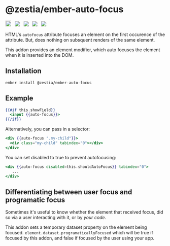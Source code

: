 # @zestia/ember-auto-focus

<a href="https://badge.fury.io/js/%40zestia%2Fember-auto-focus"><img src="https://badge.fury.io/js/%40zestia%2Fember-auto-focus.svg" alt="npm version" height="18"></a> &nbsp; <a href="http://travis-ci.org/zestia/ember-auto-focus"><img src="https://travis-ci.org/zestia/ember-auto-focus.svg?branch=master"></a> &nbsp; <a href="https://david-dm.org/zestia/ember-auto-focus#badge-embed"><img src="https://david-dm.org/zestia/ember-auto-focus.svg"></a> &nbsp; <a href="https://david-dm.org/zestia/ember-auto-focus#dev-badge-embed"><img src="https://david-dm.org/zestia/ember-auto-focus/dev-status.svg"></a> &nbsp; <a href="https://emberobserver.com/addons/@zestia/ember-auto-focus"><img src="https://emberobserver.com/badges/-zestia-ember-auto-focus.svg"></a>

HTML's `autofocus` attribute focuses an element on the first occurence of the attribute. But, does nothing on subsquent renders of the same element.

This addon provides an element modifier, which auto focuses the element when it is inserted into the DOM.

## Installation

```
ember install @zestia/ember-auto-focus
```

## Example

```handlebars
{{#if this.showField}}
  <input {{auto-focus}}>
{{/if}}
```

Alternatively, you can pass in a selector:

```handlebars
<div {{auto-focus ".my-child"}}>
  <div class="my-child" tabindex="0"></div>
</div>
```

You can set disabled to true to prevent autofocusing:

```handlebars
<div {{auto-focus disabled=this.shouldAutoFocus}} tabindex="0">
   ...
</div>
```

## Differentiating between user focus and programatic focus

Sometimes it's useful to know whether the element that received focus, did so via a user interacting with it, or by _your code_.

This addon sets a temporary dataset property on the element being focused. `element.dataset.programaticallyFocused` which will be true if focused by this addon, and false if focused by the user using your app.
